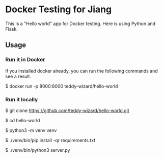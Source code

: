 # Docker Testing for Jiang

This is a "Hello world" app for Docker testing.
Here is using Python and Flask.


## Usage


### Run it in Docker
If you installed docker already, you can run the following commands and see a result.

$ docker run -p 8000:8000 teddy-wizard/hello-world



### Run it locally

$ git clone https://github.com/teddy-wizard/hello-world.git

$ cd hello-world

$ python3 -m venv venv

$ ./venv/bin/pip install -qr requirements.txt

$ ./venv/bin/python3 server.py
